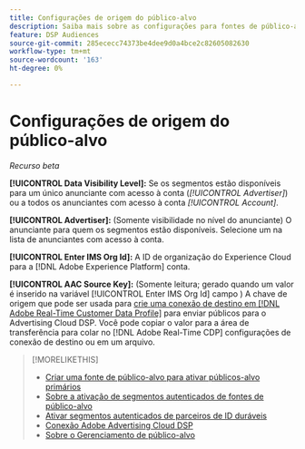 ```yaml
---
title: Configurações de origem do público-alvo
description: Saiba mais sobre as configurações para fontes de público-alvo.
feature: DSP Audiences
source-git-commit: 285ececc74373be4dee9d0a4bce2c82605082630
workflow-type: tm+mt
source-wordcount: '163'
ht-degree: 0%

---
```


# Configurações de origem do público-alvo

*Recurso beta*

**[!UICONTROL Data Visibility Level]:** Se os segmentos estão disponíveis para um único anunciante com acesso à conta (*[!UICONTROL Advertiser]*) ou a todos os anunciantes com acesso à conta *[!UICONTROL Account]*.

**[!UICONTROL Advertiser]:** (Somente visibilidade no nível do anunciante) O anunciante para quem os segmentos estão disponíveis. Selecione um na lista de anunciantes com acesso à conta.

**[!UICONTROL Enter IMS Org Id]:** A ID de organização do Experience Cloud para a [!DNL Adobe Experience Platform] conta.

**[!UICONTROL AAC Source Key]:** (Somente leitura; gerado quando um valor é inserido na variável [!UICONTROL Enter IMS Org Id] campo ) A chave de origem que pode ser usada para [crie uma conexão de destino em [!DNL Adobe Real-Time Customer Data Profile]](https://experienceleague.adobe.com/docs/experience-platform/destinations/catalog/advertising/adobe-advertising-cloud-dsp-destination.html) para enviar públicos para o Advertising Cloud DSP. Você pode copiar o valor para a área de transferência para colar no [!DNL Adobe Real-Time CDP] configurações de conexão de destino ou em um arquivo.

>[!MORELIKETHIS]
>
>* [Criar uma fonte de público-alvo para ativar públicos-alvo primários](source-create.md)
>* [Sobre a ativação de segmentos autenticados de fontes de público-alvo](source-about.md)
>* [Ativar segmentos autenticados de parceiros de ID duráveis](source-durable-id.md)<!-- title?-->
>* [Conexão Adobe Advertising Cloud DSP](https://experienceleague.adobe.com/docs/experience-platform/destinations/catalog/advertising/adobe-advertising-cloud-connection.html)
>* [Sobre o Gerenciamento de público-alvo](/help/dsp/audiences/audience-about.md)

